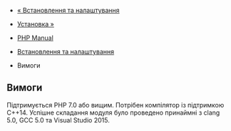 - [« Встановлення та налаштування](parle.setup.md)
- [Установка »](parle.installation.md)

- [PHP Manual](index.md)
- [Встановлення та налаштування](parle.setup.md)
- Вимоги

## Вимоги

Підтримується PHP 7.0 або вищим. Потрібен компілятор із підтримкою
C++14. Успішне складання модуля було проведено принаймні з clang
5.0, GCC 5.0 та Visual Studio 2015.
